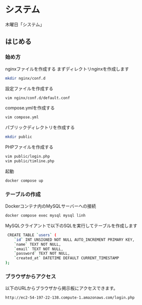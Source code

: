 # システム
木曜日「システム」
## はじめる

### 始め方
nginxファイルを作成する
まずディレクトリnginxを作成します
``` sh
mkdir nginx/conf.d
```
設定ファイルを作成する
``` sh
vim nginx/conf.d/default.conf
```
compose.ymlを作成する
``` sh
vim compose.yml
```
パブリックディレクトリを作成する
``` sh
mkdir public
```
PHPファイルを作成する
``` sh
vim public/login.php
vim public/timline.php
```
起動
``` sh
docker compose up
```
### テーブルの作成
Dockerコンテナ内のMySQLサーバーへの接続
``` sh
docker compose exec mysql mysql linh
```
MySQLクライアントで以下のSQLを実行してテーブルを作成します
``` sh
 CREATE TABLE `users` (
    `id` INT UNSIGNED NOT NULL AUTO_INCREMENT PRIMARY KEY,
    `name` TEXT NOT NULL,
    `email` TEXT NOT NULL,
    `password` TEXT NOT NULL,
    `created_at` DATETIME DEFAULT CURRENT_TIMESTAMP
);
```
### ブラウザからアクセス
以下のURLからブラウザから掲示板にアクセスできます。
``` sh
http://ec2-54-197-22-138.compute-1.amazonaws.com/login.php
``` 





    

